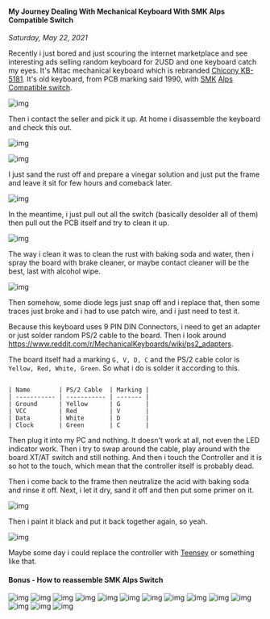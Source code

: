 #### My Journey Dealing With Mechanical Keyboard With SMK Alps Compatible Switch
_Saturday, May 22, 2021_

Recently i just bored and just scouring the internet marketplace and see interesting 
ads selling random keyboard for 2USD and one keyboard catch my eyes. It's Mitac 
mechanical keyboard which is rebranded [Chicony KB-5181](https://deskthority.net/wiki/Chicony_KB-5181). 
It's old keyboard, from PCB marking said 1990, with [SMK](https://deskthority.net/wiki/SMK_second_generation) 
[Alps Compatible switch](https://deskthority.net/wiki/SMK_Alps_mount).

![img](./posts/2021-05-22-my-journey-dealing-with-mechanical-keyboard-with-smk-alps-compatible-switch/1.jpg)

Then i contact the seller and pick it up. At home i disassemble the keyboard and check this out.

![img](./posts/2021-05-22-my-journey-dealing-with-mechanical-keyboard-with-smk-alps-compatible-switch/2.jpg)

![img](./posts/2021-05-22-my-journey-dealing-with-mechanical-keyboard-with-smk-alps-compatible-switch/3.jpg)

I just sand the rust off and prepare a vinegar solution and just put the frame and leave it sit 
for few hours and comeback later.

![img](./posts/2021-05-22-my-journey-dealing-with-mechanical-keyboard-with-smk-alps-compatible-switch/4.jpg)

In the meantime, i just pull out all the switch (basically desolder all of them) then pull out 
the PCB itself and try to clean it up.

![img](./posts/2021-05-22-my-journey-dealing-with-mechanical-keyboard-with-smk-alps-compatible-switch/5.jpg)

The way i clean it was to clean the rust with baking soda and water, then i spray the board with 
brake cleaner, or maybe contact cleaner will be the best, last with alcohol wipe.

![img](./posts/2021-05-22-my-journey-dealing-with-mechanical-keyboard-with-smk-alps-compatible-switch/6.jpg)

Then somehow, some diode legs just snap off and i replace that, then some traces just broke and i 
had to use patch wire, and i just need to test it.

Because this keyboard uses 9 PIN DIN Connectors, i need to get an adapter or just solder random 
PS/2 cable to the board. Then i look around <https://www.reddit.com/r/MechanicalKeyboards/wiki/ps2_adapters>.

The board itself had a marking `G, V, D, C` and the PS/2 cable color is `Yellow, Red, White, Green`.
So what i do is solder it according to this.

```

| Name        | PS/2 Cable  | Marking | 
| ----------- | ----------- | ------- | 
| Ground      | Yellow      | G       | 
| VCC         | Red         | V       | 
| Data        | White       | D       | 
| Clock       | Green       | C       | 

```

Then plug it into my PC and nothing. It doesn't work at all, not even the LED indicator work. Then i try to 
swap around the cable, play around with the board XT/AT switch and still nothing. And then i touch the Controller 
and it is so hot to the touch, which mean that the controller itself is probably dead.

Then i come back to the frame then neutralize the acid with baking soda and rinse it off. Next, i let it dry, 
sand it off and then put some primer on it.

![img](./posts/2021-05-22-my-journey-dealing-with-mechanical-keyboard-with-smk-alps-compatible-switch/7.jpg)

Then i paint it black and put it back together again, so yeah.

![img](./posts/2021-05-22-my-journey-dealing-with-mechanical-keyboard-with-smk-alps-compatible-switch/8.jpg)

Maybe some day i could replace the controller with [Teensey](https://deskthority.net/viewtopic.php?f=7&t=6050&start=) or 
something like that. 

#### Bonus - How to reassemble SMK Alps Switch
![img](./posts/2021-05-22-my-journey-dealing-with-mechanical-keyboard-with-smk-alps-compatible-switch/img/0.jpg)
![img](./posts/2021-05-22-my-journey-dealing-with-mechanical-keyboard-with-smk-alps-compatible-switch/img/1.jpg)
![img](./posts/2021-05-22-my-journey-dealing-with-mechanical-keyboard-with-smk-alps-compatible-switch/img/2.jpg)
![img](./posts/2021-05-22-my-journey-dealing-with-mechanical-keyboard-with-smk-alps-compatible-switch/img/3.jpg)
![img](./posts/2021-05-22-my-journey-dealing-with-mechanical-keyboard-with-smk-alps-compatible-switch/img/4.jpg)
![img](./posts/2021-05-22-my-journey-dealing-with-mechanical-keyboard-with-smk-alps-compatible-switch/img/5.jpg)
![img](./posts/2021-05-22-my-journey-dealing-with-mechanical-keyboard-with-smk-alps-compatible-switch/img/6.jpg)
![img](./posts/2021-05-22-my-journey-dealing-with-mechanical-keyboard-with-smk-alps-compatible-switch/img/7.jpg)
![img](./posts/2021-05-22-my-journey-dealing-with-mechanical-keyboard-with-smk-alps-compatible-switch/img/8.jpg)
![img](./posts/2021-05-22-my-journey-dealing-with-mechanical-keyboard-with-smk-alps-compatible-switch/img/9.jpg)
![img](./posts/2021-05-22-my-journey-dealing-with-mechanical-keyboard-with-smk-alps-compatible-switch/img/10.jpg)
![img](./posts/2021-05-22-my-journey-dealing-with-mechanical-keyboard-with-smk-alps-compatible-switch/img/11.jpg)
![img](./posts/2021-05-22-my-journey-dealing-with-mechanical-keyboard-with-smk-alps-compatible-switch/img/12.jpg)
![img](./posts/2021-05-22-my-journey-dealing-with-mechanical-keyboard-with-smk-alps-compatible-switch/img/13.jpg)